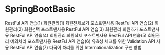 # SpringBootBasic
RestFul API 연습(1) 회원관리(1) 회원전체보기 포스트맨사용
RestFul API 연습(2) 회원관리(2) 회원선택 포스트맨사용
RestFul API 연습(3) 회원관리 회원추가 포스트맨사용
RestFul API 연습(4) 회원관리 회원삭제 포스트맨사용
RestFul API 연습(5) 회원관리 예외처리 포스트맨사용
RestFul API 연습(6) 유효성 체크를 위한 Validation API 사용
RestFul API 연습(7) 다국어 처리를 위한 Internationalization 구현 방법
